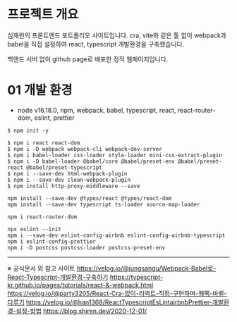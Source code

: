# 프로젝트 개요

심재원의 프론트엔드 포트폴리오 사이트입니다.
cra, vite와 같은 툴 없이 webpack과 babel을 직접 설정하여 react, typescript 개발환경을 구축했습니다.

백엔드 서버 없이 github page로 배포한 정적 웹페이지입니다.

# 01 개발 환경

- node v16.18.0, npm, webpack, babel, typescript, react, react-router-dom, eslint, prettier

```
$ npm init -y

$ npm i react react-dom
$ npm i -D webpack webpack-cli webpack-dev-server
$ npm i babel-loader css-loader style-loader mini-css-extract-plugin
$ npm i -D babel-loader @babel/core @babel/preset-env @babel/preset-react @babel/preset-typescript
$ npm i --save-dev html-webpack-plugin
$ npm i --save-dev clean-webpack-plugin
$ npm install http-proxy-middleware --save

npm install --save-dev @types/react @types/react-dom
npm install --save-dev typescript ts-loader source-map-loader

npm i react-router-dom

npx eslint --init
npm i --save-dev eslint-config-airbnb eslint-config-airbnb-typescript
npm i eslint-config-prettier
npm i -D postcss postcss-loader postcss-preset-env
```

---

※ 공식문서 외 참고 사이트
https://velog.io/@jungsangu/Webpack-Babel로-React-Typescript-개발환경-구축하기
https://typescript-kr.github.io/pages/tutorials/react-&-webpack.html
https://velog.io/@party3205/React-Cra-없이-리액트-직접-구현하며-웹팩-바벨-다루기
https://velog.io/@han1368/ReactTypescriptEsLintairbnbPrettier-개발환경-설정-방법
https://blog.shiren.dev/2020-12-01/
